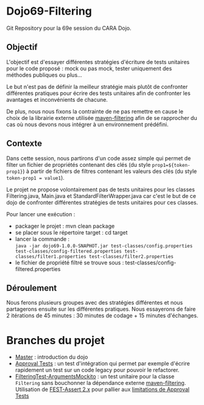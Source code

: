 Dojo69-Filtering
================

Git Repository pour la 69e session du CARA Dojo.

## Objectif ##
L'objectif est d'essayer différentes stratégies d'écriture de tests unitaires pour le code proposé : mock ou pas mock, tester uniquement des méthodes publiques ou plus...

Le but n'est pas de définir la meilleur stratégie mais plutôt de confronter différentes pratiques pour écrire des tests unitaires afin de confronter les avantages et inconvénients de chacune.

De plus, nous nous fixons la contrainte de ne pas remettre en cause le choix de la librairie externe utilisée [maven-filtering](http://maven.apache.org/shared/maven-filtering/ "Maven Filtering") afin de se rapprocher du cas où nous devons nous intégrer à un environnement prédéfini.

## Contexte ##
Dans cette session, nous partirons d'un code assez simple qui permet de filter un fichier de propriétés contenant des clés (du style `prop1=${token-prop1}`) à partir de fichiers de filtres contenant les valeurs des clés (du style `token-prop1 = value1`). 

Le projet ne propose volontairement pas de tests unitaires pour les classes Filtering.java, Main.java et StandardFilterWrapper.java car c'est le but de ce dojo de confronter différentes stratégies de tests unitaires pour ces classes.

Pour lancer une exécution :

- packager le projet : mvn clean package
- se placer sous le répertoire target : cd target
- lancer la commande :</br>
	`java -jar dojo69-1.0.0-SNAPHOT.jar test-classes/config.properties test-classes/config-filtered.properties test-classes/filter1.properties test-classes/filter2.properties`
- le fichier de propriété filtré se trouve sous : test-classes/config-filtered.properties

## Déroulement ##
Nous ferons plusieurs groupes avec des stratégies différentes et nous partagerons ensuite sur les différentes pratiques. Nous essayerons de faire 2 itérations de 45 minutes : 30 minutes de codage + 15 minutes d'échanges.

# Branches du projet

- [Master](https://github.com/sanlaville/Dojo69-Filtering "master branch") : introduction du dojo 
- [Approval Tests](https://github.com/sanlaville/Dojo69-Filtering/tree/ApprovalTests "Approval Tests branch") : un test d'intégration qui permet par exemple d'écrire rapidement un test sur un code legacy pour pouvoir le refactorer.
- [FilteringTest-ArgumentsMockito](https://github.com/sanlaville/Dojo69-Filtering/tree/FilteringTest-ArgumentsMockito "FilteringTest-ArgumentsMockito branch") : un test unitaire pour la classe `Filtering` sans bouchonner la dépendance externe [maven-filtering](http://maven.apache.org/shared/maven-filtering/ "Maven Filtering Web Site"). Utilisation de [FEST-Assert 2.x](https://github.com/alexruiz/fest-assert-2.x "Fest-Assert 2.x Github Repository") pour pallier aux [limitations de Approval Tests](https://github.com/sanlaville/Dojo69-Filtering/tree/ApprovalTests "Limitations de Approval Tests")
